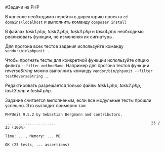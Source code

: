 #Задачи на PHP

В консоле необходимо перейти в директорию проекта `cd domains\localhost` и выполнить команду `composer install`

В файлах *task1.php*, *task2.php*, *task3.php* и *task4.php* необходимо реализовать функции, не измененяя их сигнатуры.

Для прогона всех тестов задания используйте команду `vendor\bin\phpunit .`

Чтобы прогнать тесты для конкретной функции используйте опцию фильтр `--filter methodName`. 
Например для прогона тестов функции *reverseString* можно выполнить команду `vendor/bin/phpunit --filter testReverseString .`.

Редактировать разрешается только файлы *task1.php*, *task2.php*, *task3.php* и *task4.php*.

Задание считается выполненым, если все модульные тесты прошли успешно. Это выглядит примерно так:
```
PHPUnit 9.5.2 by Sebastian Bergmann and contributors.

.......................                                           23 / 23 (100%)

Time: ..., Memory: ... MB

OK (23 tests, ... assertions)

```